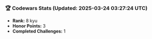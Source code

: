 ### 🏆 Codewars Stats (Updated: 2025-03-24 03:27:24 UTC)

- **Rank:** 8 kyu
- **Honor Points:** 3
- **Completed Challenges:** 1
